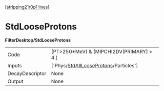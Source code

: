 [[stripping21r0p1 lines]](./stripping21r0p1-index)

# StdLooseProtons

**FilterDesktop/StdLooseProtons**

|                 |                                                                                                 |
|-----------------|-------------------------------------------------------------------------------------------------|
| Code            | (PT\>250\*MeV) & (MIPCHI2DV(PRIMARY) \> 4.)                                                     |
| Inputs          | ['Phys/[StdAllLooseProtons](./stripping21r0p1-commonparticles-stdalllooseprotons)/Particles'] |
| DecayDescriptor | None                                                                                            |
| Output          | None                                                                                            |
